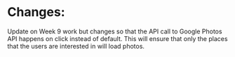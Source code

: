 # Changes:

Update on Week 9 work but changes so that the API call to Google Photos API happens on click instead of default. This will ensure that only the places that the users are interested in will load photos. 
